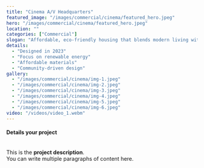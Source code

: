 ```yaml
---
title: "Cinema A/V Headquarters"
featured_image: "/images/commercial/cinema/featured_hero.jpeg"
hero: "/images/commercial/cinema/featured_hero.jpeg"
location: ""
categories: ["Commercial"]
slogan: "Affordable, eco-friendly housing that blends modern living with sustainability."
details:
  - "Designed in 2023"
  - "Focus on renewable energy"
  - "Affordable materials"
  - "Community-driven design"
gallery:
  - "/images/commercial/cinema/img-1.jpeg"
  - "/images/commercial/cinema/img-2.jpeg"
  - "/images/commercial/cinema/img-3.jpeg"
  - "/images/commercial/cinema/img-4.jpeg"
  - "/images/commercial/cinema/img-5.jpeg"
  - "/images/commercial/cinema/img-6.jpeg"
video: "/videos/video_1.webm"
---
```

#### Details your project <br> <br>
This is the **project description**.  
You can write multiple paragraphs of content here.
